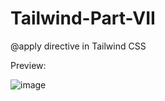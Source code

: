 # Tailwind-Part-VII
@apply directive in Tailwind CSS

Preview:

![image](https://user-images.githubusercontent.com/15225177/223993556-6a6d3dd7-950c-4bef-b44c-989dcef5f3e5.png)
